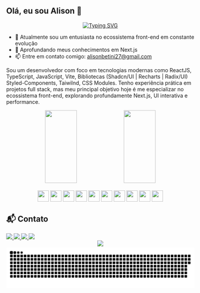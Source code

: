 ## Olá, eu sou Alison 👋
<div align="center">
<a href="https://git.io/typing-svg"><img src="https://readme-typing-svg.demolab.com?font=Fira+Code&pause=1000&width=435&lines=Seja+bem-vindo+ao+meu+perfil" alt="Typing SVG" /></a>
</div>

- 🔭 Atualmente sou um entusiasta no ecossistema front-end em constante evolução
- 🌱 Aprofundando meus conhecimentos em Next.js
- 📫 Entre em contato comigo: alisonbetini27@gmail.com

<p>
Sou um desenvolvedor com foco em tecnologias modernas como ReactJS, TypeScript, JavaScript, Vite, Bibliotecas (Shadcn/UI | Recharts | Radix/UI) Styled-Components, Taiwilnd, CSS Modules. Tenho experiência prática em projetos full stack, mas meu principal objetivo hoje é me especializar no ecossistema front-end, explorando profundamente Next.js, UI interativa e performance.
</p>

<div style="flex" align="center">
<img width="41%" height="195px" src="https://github-readme-stats.vercel.app/api?username=AlisonMaciel&theme=shadow_blue&show_icons=true" />
<img width="41%" height="195px" src="https://github-readme-stats.vercel.app/api/top-langs/?username=AlisonMaciel&layout=compact&hide_border=true&title_color=8f00ff&text_color=ffffff&bg_color=0d1117&locale=pt-br" />  
</div>

<br>

<div align="center">
  <img  width="30px" height="30px" src="https://cdn.jsdelivr.net/gh/devicons/devicon@latest/icons/html5/html5-original.svg" />
  <img  width="30px" height="30px" src="https://cdn.jsdelivr.net/gh/devicons/devicon@latest/icons/css3/css3-original.svg" />
  <img  width="30px" height="30px" src="https://cdn.jsdelivr.net/gh/devicons/devicon@latest/icons/javascript/javascript-original.svg" />
  <img  width="30px" height="30px" src="https://cdn.jsdelivr.net/gh/devicons/devicon@latest/icons/typescript/typescript-original.svg" />
  <img  width="30px" height="30px" src="https://cdn.jsdelivr.net/gh/devicons/devicon@latest/icons/react/react-original.svg" />
  <img  width="30px" height="30px" src="https://cdn.jsdelivr.net/gh/devicons/devicon@latest/icons/nextjs/nextjs-original.svg" />
  <img  width="30px" height="30px" src="https://cdn.jsdelivr.net/gh/devicons/devicon@latest/icons/vitejs/vitejs-original.svg" />
  <img  width="30px" height="30px" src="https://cdn.jsdelivr.net/gh/devicons/devicon@latest/icons/tailwindcss/tailwindcss-original.svg" />
  <img  width="30px" height="30px" src="https://cdn.jsdelivr.net/gh/devicons/devicon@latest/icons/styledcomponents/styledcomponents-original.svg" />
  <img  width="30px" height="30px" src="https://cdn.jsdelivr.net/gh/devicons/devicon@latest/icons/figma/figma-original.svg" />
</div>

## 📬 Contato

<div>
  <a href="mailto:alisonbetini27@gmail.com" target="_blank">
    <img height="30" src="https://img.shields.io/badge/-Gmail-D14836?style=for-the-badge&logo=gmail&logoColor=white">
  </a>
  
  <a href="https://wa.me/5519989760135" target="_blank">
    <img height="30" src="https://img.shields.io/badge/-WhatsApp-25D366?style=for-the-badge&logo=whatsapp&logoColor=white">
  </a>
  
  <a href="https://www.linkedin.com/in/alison-betini-334807199/" target="_blank">
    <img height="30" src="https://img.shields.io/badge/-LinkedIn-0077B5?style=for-the-badge&logo=linkedin&logoColor=white">
  </a>
  
  <a href="https://github.com/AlisonMaciel" target="_blank">
    <img height="30" src="https://img.shields.io/badge/-GitHub-181717?style=for-the-badge&logo=github&logoColor=white">
  </a>
</div>

<div align="center">
  <img src="https://raw.githubusercontent.com/AlisonMaciel/AlisonMaciel/output/github-contribution-grid-snake.gif />
</div>


<picture align="center">
  <source media="(prefers-color-scheme: dark)" srcset="https://raw.githubusercontent.com/AlisonMaciel/AlisonMaciel/output/github-contribution-grid-snake-dark.svg">
  <source media="(prefers-color-scheme: dark)" srcset="https://raw.githubusercontent.com/AlisonMaciel/AlisonMaciel/output/github-contribution-grid-snake-dark.svg">
  <img align="center" alt="github contribution grid snake animation" src="https://raw.githubusercontent.com/AlisonMaciel/AlisonMaciel/output/github-contribution-grid-snake.svg">
</picture>


